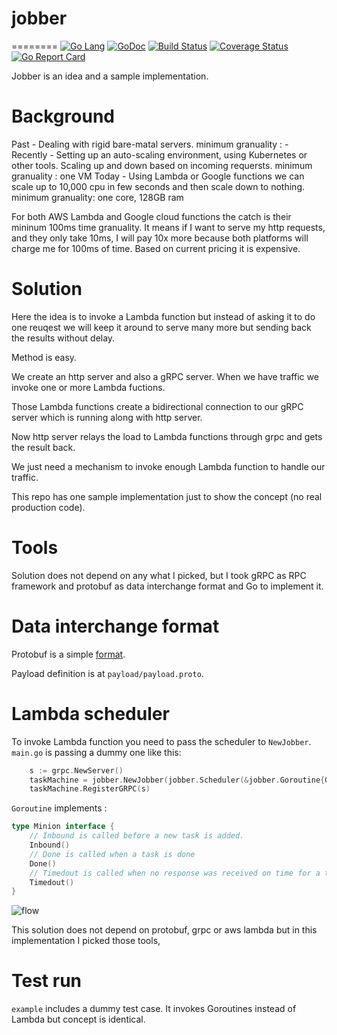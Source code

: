 # jobber
========
[![Go Lang](http://kavehmz.github.io/static/gopher/gopher-front.svg)](https://golang.org/)
[![GoDoc](https://godoc.org/github.com/kavehmz/jobber?status.svg)](https://godoc.org/github.com/kavehmz/jobber)
[![Build Status](https://travis-ci.org/kavehmz/jobber.svg?branch=master)](https://travis-ci.org/kavehmz/jobber)
[![Coverage Status](https://coveralls.io/repos/kavehmz/jobber/badge.svg?branch=master&service=github)](https://coveralls.io/github/kavehmz/jobber?branch=master)
[![Go Report Card](https://goreportcard.com/badge/github.com/kavehmz/jobber)](https://goreportcard.com/report/github.com/kavehmz/jobber)

Jobber is an idea and a sample implementation.

# Background

Past - Dealing with rigid bare-matal servers. minimum granuality : -
Recently - Setting up an auto-scaling environment, using Kubernetes or other tools. Scaling up and down based on incoming requersts. minimum granuality : one VM
Today - Using Lambda or Google functions we can scale up to 10,000 cpu in few seconds and then scale down to nothing. minimum granuality: one core, 128GB ram

For both AWS Lambda and Google cloud functions the catch is their mininum 100ms time granuality.
It means if I want to serve my http requests, and they only take 10ms, I will pay 10x more
because both platforms will charge me for 100ms of time. Based on current pricing it is expensive.

# Solution

Here the idea is to invoke a Lambda function but instead of asking it to do one reuqest we will keep it around to serve many more but sending back the results without delay.

Method is easy.

We create an http server and also a gRPC server. When we have traffic we invoke one or more Lambda fuctions.

Those Lambda functions create a bidirectional connection to our gRPC server which is running along with http server.

Now http server relays the load to Lambda functions through grpc and gets the result back.

We just need a mechanism to invoke enough Lambda function to handle our traffic.

This repo has one sample implementation just to show the concept (no real production code).

# Tools

Solution does not depend on any what I picked, but I took gRPC as RPC framework and protobuf as data interchange format and Go to implement it.

# Data interchange format

Protobuf is a simple [format](https://developers.google.com/protocol-buffers/docs/proto3).

Payload definition is at `payload/payload.proto`.

# Lambda scheduler

To invoke Lambda function you need to pass the scheduler to `NewJobber`. `main.go` is passing a dummy one like this:

```Go
	s := grpc.NewServer()
	taskMachine = jobber.NewJobber(jobber.Scheduler(&jobber.Goroutine{GrpcHost: "localhost:50051"}))
	taskMachine.RegisterGRPC(s)
```

`Goroutine` implements :

```Go
type Minion interface {
	// Inbound is called before a new task is added.
	Inbound()
	// Done is called when a task is done
	Done()
	// Timedout is called when no response was received on time for a task
	Timedout()
}
```

![flow](https://kavehmz.github.io/static/images/lambda_for_micro_jobs.png "Lambda for micro requests")

This solution does not depend on protobuf, grpc or aws lambda but in this implementation I picked those tools,

# Test run

`example` includes a dummy test case. It invokes Goroutines instead of Lambda but concept is identical.
 